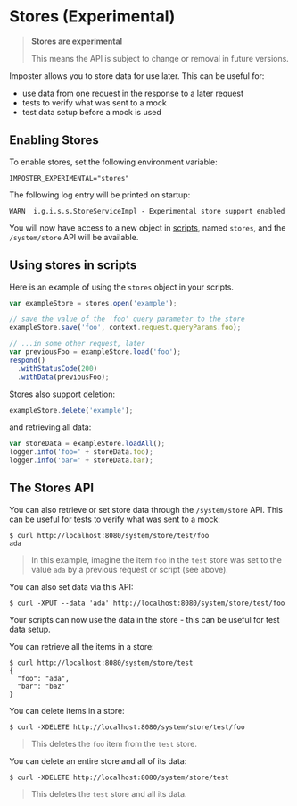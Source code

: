 # Stores (Experimental)

> **Stores are experimental**
>
> This means the API is subject to change or removal in future versions.

Imposter allows you to store data for use later. This can be useful for:

- use data from one request in the response to a later request
- tests to verify what was sent to a mock
- test data setup before a mock is used

## Enabling Stores

To enable stores, set the following environment variable:

    IMPOSTER_EXPERIMENTAL="stores"

The following log entry will be printed on startup:

```
WARN  i.g.i.s.s.StoreServiceImpl - Experimental store support enabled
```

You will now have access to a new object in [scripts](./scripting.md), named `stores`, and the `/system/store` API will be available. 

## Using stores in scripts

Here is an example of using the `stores` object in your scripts.

```js
var exampleStore = stores.open('example');

// save the value of the 'foo' query parameter to the store
exampleStore.save('foo', context.request.queryParams.foo);

// ...in some other request, later
var previousFoo = exampleStore.load('foo');
respond()
  .withStatusCode(200)
  .withData(previousFoo);
```

Stores also support deletion:

```js
exampleStore.delete('example');
```

and retrieving all data:

```js
var storeData = exampleStore.loadAll();
logger.info('foo=' + storeData.foo);
logger.info('bar=' + storeData.bar);
```

## The Stores API

You can also retrieve or set store data through the `/system/store` API. This can be useful for tests to verify what was sent to a mock:

```shell
$ curl http://localhost:8080/system/store/test/foo
ada
```

> In this example, imagine the item `foo` in the `test` store was set to the value `ada` by a previous request or script (see above).

You can also set data via this API:

```shell
$ curl -XPUT --data 'ada' http://localhost:8080/system/store/test/foo
```

Your scripts can now use the data in the store - this can be useful for test data setup.

You can retrieve all the items in a store:

```shell
$ curl http://localhost:8080/system/store/test
{
  "foo": "ada",
  "bar": "baz"
}
```

You can delete items in a store:

```shell
$ curl -XDELETE http://localhost:8080/system/store/test/foo
```

> This deletes the `foo` item from the `test` store.

You can delete an entire store and all of its data:

```shell
$ curl -XDELETE http://localhost:8080/system/store/test
```

> This deletes the `test` store and all its data.
